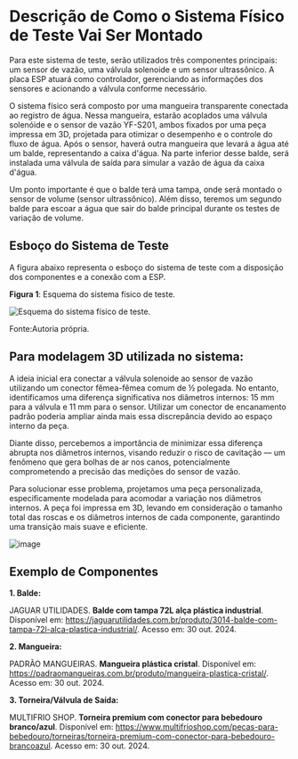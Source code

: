 # Descrição de Como o Sistema Físico de Teste Vai Ser Montado

Para este sistema de teste, serão utilizados três componentes principais: um sensor de vazão, uma válvula solenoide e um sensor ultrassônico. A placa ESP atuará como controlador, gerenciando as informações dos sensores e acionando a válvula conforme necessário. 

O sistema físico será composto por uma mangueira transparente conectada ao registro de água. Nessa mangueira, estarão acoplados uma válvula solenóide e o sensor de vazão YF-S201, ambos fixados por uma peça impressa em 3D, projetada para otimizar o desempenho e o controle do fluxo de água. Após o sensor, haverá outra mangueira que levará a água até um balde, representando a caixa d'água. Na parte inferior desse balde, será instalada uma válvula de saída para simular a vazão de água da caixa d'água. 

Um ponto importante é que o balde terá uma tampa, onde será montado o sensor de volume (sensor ultrassônico). Além disso, teremos um segundo balde para escoar a água que sair do balde principal durante os testes de variação de volume.

## Esboço do Sistema de Teste

A figura abaixo representa o esboço do sistema de teste com a disposição dos componentes e a conexão com a ESP. 

**Figura 1**: Esquema do sistema físico de teste.

![Esquema do sistema físico de teste.](https://github.com/LauraMWerneck/Projeto_Integrador_3/blob/main/Etapa%202/Sistema%20F%C3%ADsico%20de%20Teste/sistema_fisico_de_teste.jpg)

Fonte:Autoria própria.

## Para modelagem 3D utilizada no sistema:

A ideia inicial era conectar a válvula solenoide ao sensor de vazão utilizando um conector fêmea-fêmea comum de ½ polegada. No entanto, identificamos uma diferença significativa nos diâmetros internos: 15 mm para a válvula e 11 mm para o sensor. Utilizar um conector de encanamento padrão poderia ampliar ainda mais essa discrepância devido ao espaço interno da peça.

Diante disso, percebemos a importância de minimizar essa diferença abrupta nos diâmetros internos, visando reduzir o risco de cavitação — um fenômeno que gera bolhas de ar nos canos, potencialmente comprometendo a precisão das medições do sensor de vazão.

Para solucionar esse problema, projetamos uma peça personalizada, especificamente modelada para acomodar a variação nos diâmetros internos. A peça foi impressa em 3D, levando em consideração o tamanho total das roscas e os diâmetros internos de cada componente, garantindo uma transição mais suave e eficiente.

![image](https://github.com/user-attachments/assets/097375fc-319b-4a46-adcf-5c576bfcdc11)


## Exemplo de Componentes

**1. Balde:**

JAGUAR UTILIDADES. **Balde com tampa 72L alça plástica industrial**. Disponível em: https://jaguarutilidades.com.br/produto/3014-balde-com-tampa-72l-alca-plastica-industrial/. Acesso em: 30 out. 2024.

**2. Mangueira:**

PADRÃO MANGUEIRAS. **Mangueira plástica cristal**. Disponível em: https://padraomangueiras.com.br/produto/mangueira-plastica-cristal/. Acesso em: 30 out. 2024.

**3. Torneira/Válvula de Saída:**

MULTIFRIO SHOP. **Torneira premium com conector para bebedouro branco/azul**. Disponível em: https://www.multifrioshop.com/pecas-para-bebedouro/torneiras/torneira-premium-com-conector-para-bebedouro-brancoazul. Acesso em: 30 out. 2024.
